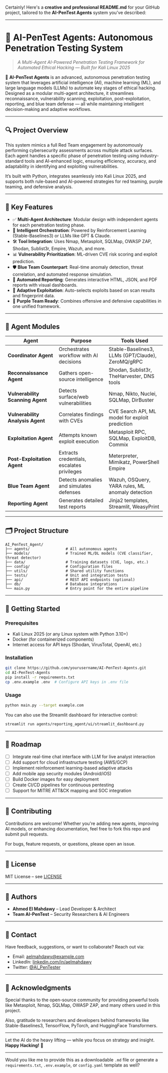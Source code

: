 Certainly! Here's a **creative and professional README.md** for your GitHub project, tailored to the **AI-PenTest Agents** system you've described:

---

# 🤖 AI-PenTest Agents: Autonomous Penetration Testing System

> *A Multi-Agent AI-Powered Penetration Testing Framework for Automated Ethical Hacking — Built for Kali Linux 2025*

🚀 **AI-PenTest Agents** is an advanced, autonomous penetration testing system that leverages artificial intelligence (AI), machine learning (ML), and large language models (LLMs) to automate key stages of ethical hacking. Designed as a modular multi-agent architecture, it streamlines reconnaissance, vulnerability scanning, exploitation, post-exploitation, reporting, and blue team defense — all while maintaining intelligent decision-making and adaptive workflows.

---

## 🔍 Project Overview

This system mimics a full Red Team engagement by autonomously performing cybersecurity assessments across multiple attack surfaces. Each agent handles a specific phase of penetration testing using industry-standard tools and AI-enhanced logic, ensuring efficiency, accuracy, and adaptability in identifying and exploiting vulnerabilities.

It’s built with Python, integrates seamlessly into Kali Linux 2025, and supports both rule-based and AI-powered strategies for red teaming, purple teaming, and defensive analysis.

---

## 🧠 Key Features

- ✅ **Multi-Agent Architecture**: Modular design with independent agents for each penetration testing phase.
- 🧵 **Intelligent Orchestration**: Powered by Reinforcement Learning (Stable-Baselines3) or LLMs like GPT & Claude.
- 🛠️ **Tool Integration**: Uses Nmap, Metasploit, SQLMap, OWASP ZAP, Shodan, Sublist3r, Empire, Wazuh, and more.
- 📊 **Vulnerability Prioritization**: ML-driven CVE risk scoring and exploit prediction.
- 🛡️ **Blue Team Counterpart**: Real-time anomaly detection, threat correlation, and automated response simulation.
- 📄 **Automated Reporting**: Generates interactive HTML, JSON, and PDF reports with visual dashboards.
- 🧬 **Adaptive Exploitation**: Auto-selects exploits based on scan results and fingerprint data.
- 🔄 **Purple Team Ready**: Combines offensive and defensive capabilities in one unified framework.

---

## 🧩 Agent Modules

| Agent | Purpose | Tools Used |
|-------|---------|------------|
| **Coordinator Agent** | Orchestrates workflow with AI decisions | Stable-Baselines3, LLMs (GPT/Claude), ZeroMQ/gRPC |
| **Reconnaissance Agent** | Gathers open-source intelligence | Shodan, Sublist3r, TheHarvester, DNS tools |
| **Vulnerability Scanning Agent** | Detects surface/web vulnerabilities | Nmap, Nikto, Nuclei, SQLMap, DirBuster |
| **Vulnerability Analysis Agent** | Correlates findings with CVEs | CVE Search API, ML model for exploit prediction |
| **Exploitation Agent** | Attempts known exploit execution | Metasploit RPC, SQLMap, ExploitDB, Commix |
| **Post-Exploitation Agent** | Extracts credentials, escalates privileges | Meterpreter, Mimikatz, PowerShell Empire |
| **Blue Team Agent** | Detects anomalies and simulates defenses | Wazuh, OSQuery, YARA rules, ML anomaly detection |
| **Reporting Agent** | Generates detailed test reports | Jinja2 templates, Streamlit, WeasyPrint |

---

## 🗂️ Project Structure

```
AI_PenTest_Agent/
├── agents/                # All autonomous agents
├── models/                # Trained ML/DL models (CVE classifier, threat detector)
├── data/                  # Training datasets (CVE, logs, etc.)
├── config/                # Configuration files
├── utils/                 # Shared utility functions
├── tests/                 # Unit and integration tests
├── api/                   # REST API endpoints (optional)
├── db/                    # Database integrations
└── main.py                # Entry point for the entire pipeline
```

---

## 🧪 Getting Started

### Prerequisites

- Kali Linux 2025 (or any Linux system with Python 3.10+)
- Docker (for containerized components)
- Internet access for API keys (Shodan, VirusTotal, OpenAI, etc.)

### Installation

```bash
git clone https://github.com/yourusername/AI-PenTest-Agents.git
cd AI-PenTest-Agents
pip install -r requirements.txt
cp .env.example .env  # Configure API keys in .env file
```

### Usage

```bash
python main.py --target example.com
```

You can also use the Streamlit dashboard for interactive control:

```bash
streamlit run agents/reporting_agent/ui/streamlit_dashboard.py
```

---

## 🚀 Roadmap

- [ ] Integrate real-time chat interface with LLM for live analyst interaction
- [ ] Add support for cloud infrastructure testing (AWS/GCP)
- [ ] Implement reinforcement learning-based adaptive attacks
- [ ] Add mobile app security modules (Android/iOS)
- [ ] Build Docker images for easy deployment
- [ ] Create CI/CD pipelines for continuous pentesting
- [ ] Support for MITRE ATT&CK mapping and SOC integration

---

## 🤝 Contributing

Contributions are welcome! Whether you're adding new agents, improving AI models, or enhancing documentation, feel free to fork this repo and submit pull requests.

For bugs, feature requests, or questions, please open an issue.

---

## 📜 License

MIT License – see [LICENSE](LICENSE)

---

## 👥 Authors

- **Ahmed El Mahdawy** – Lead Developer & Architect  
- **Team AI-PenTest** – Security Researchers & AI Engineers

---

## 💬 Contact

Have feedback, suggestions, or want to collaborate? Reach out via:

- Email: aelmahdawy@example.com
- LinkedIn: [linkedin.com/in/aelmahdawy](https://linkedin.com/in/aelmahdawy)
- Twitter: [@AI_PenTester](https://twitter.com/AI_PenTester)

---

## 🎯 Acknowledgments

Special thanks to the open-source community for providing powerful tools like Metasploit, Nmap, SQLMap, OWASP ZAP, and many others used in this project.

Also, gratitude to researchers and developers behind frameworks like Stable-Baselines3, TensorFlow, PyTorch, and HuggingFace Transformers.

---

Let the AI do the heavy lifting — while you focus on strategy and insight.  
**Happy Hacking!** 🔐

--- 

Would you like me to provide this as a downloadable `.md` file or generate a `requirements.txt`, `.env.example`, or `config.yaml` template as well?
